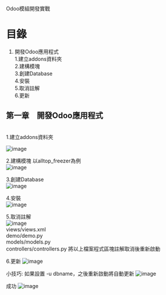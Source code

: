  Odoo模組開發實戰
# 目錄
 1.	開發Odoo應用程式
    <br/>
    1.建立addons資料夾
    <br/>
    2.建構模塊
    <br/>
    3.創建Database
    <br/>
    4.安裝
    <br/>
    5.取消註解
    <br/>
    6.更新
    <br/>    
## 第一章　開發Odoo應用程式
 <br/>
 1.建立addons資料夾
 <br/>
 
 ![image](https://user-images.githubusercontent.com/90267374/132820732-48fd81a9-b5dd-418c-9fc1-f8f31a2f2f41.png)
 <br/>
 
 
 2.建構模塊
 以alltop_freezer為例
 <br/>
 ![image](https://user-images.githubusercontent.com/90267374/132823268-318a5f93-28a9-462e-85bb-fcf97de3b67c.png)


 3.創建Database
 <br/>
 ![image](https://user-images.githubusercontent.com/90267374/132823586-3157071e-9107-40b5-b55b-9e50e907be57.png)
 
 
 4.安裝
 <br/>
 ![image](https://user-images.githubusercontent.com/90267374/132824192-b603c8ca-e111-4457-85c1-cb7a2bb3e038.png)
 
 
 5.取消註解
 <br/>
 ![image](https://user-images.githubusercontent.com/90267374/132825762-ca43a35b-dc23-4d77-8945-17d1ff70f1c2.png)
 <br/>
 views/views.xml    
 demo/demo.py        
 models/models.py  
 controllers/controllers.py 
 將以上檔案程式區塊註解取消後重新啟動
 <br/>
 
 
 6.更新
 ![image](https://user-images.githubusercontent.com/90267374/132827854-64bef14f-0212-443b-b903-7f386758d1aa.png)
 <br/>
 
 小技巧: 如果設置 -u dbname，之後重新啟動將自動更新
 ![image](https://user-images.githubusercontent.com/90267374/132929143-07dc9878-fb6e-4cb7-a658-310c7e36281f.png)

 
 成功
 ![image](https://user-images.githubusercontent.com/90267374/132827965-ca8ac133-81d3-4a38-ac09-08392aaf932c.png)


 

 
 
 
 

